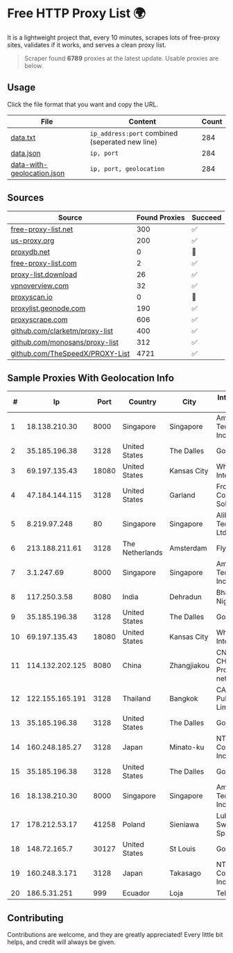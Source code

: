 
# Free HTTP Proxy List 🌍

It is a lightweight project that, every 10 minutes, scrapes lots of free-proxy sites, validates if it works, and serves a clean proxy list.


> Scraper found **6789** proxies at the latest update. Usable proxies are below.

## Usage

Click the file format that you want and copy the URL.


|File|Content|Count|
|----|-------|-----|
|[data.txt](https://raw.githubusercontent.com/themiralay/Proxy-List-World/master/data.txt)|`ip_address:port` combined (seperated new line)|284|
|[data.json](https://raw.githubusercontent.com/themiralay/Proxy-List-World/master/data.json)|`ip, port`|284|
|[data-with-geolocation.json](https://raw.githubusercontent.com/themiralay/Proxy-List-World/master/data-with-geolocation.json)|`ip, port, geolocation`|284|

## Sources

|Source|Found Proxies|Succeed|
|------|-------------|-------|
|[free-proxy-list.net](https://free-proxy-list.net)|300|✅|
|[us-proxy.org](https://www.us-proxy.org)|200|✅|
|[proxydb.net](http://proxydb.net)|0|🚫|
|[free-proxy-list.com](https://free-proxy-list.com/?page=&port=&type%5B%5D=http&type%5B%5D=https&up_time=0&search=Search)|2|✅|
|[proxy-list.download](https://www.proxy-list.download/HTTP)|26|✅|
|[vpnoverview.com](https://vpnoverview.com/privacy/anonymous-browsing/free-proxy-servers)|32|✅|
|[proxyscan.io](https://www.proxyscan.io)|0|🚫|
|[proxylist.geonode.com](https://proxylist.geonode.com/api/proxy-list?limit=300&page=1&sort_by=lastChecked&sort_type=desc&protocols=http,https)|190|✅|
|[proxyscrape.com](https://api.proxyscrape.com/v2/?request=displayproxies&protocol=http&timeout=10000&country=all&ssl=all&anonymity=all)|606|✅|
|[github.com/clarketm/proxy-list](https://raw.githubusercontent.com/clarketm/proxy-list/master/proxy-list-raw.txt)|400|✅|
|[github.com/monosans/proxy-list](https://raw.githubusercontent.com/monosans/proxy-list/main/proxies/http.txt)|312|✅|
|[github.com/TheSpeedX/PROXY-List](https://raw.githubusercontent.com/TheSpeedX/PROXY-List/master/http.txt)|4721|✅|


## Sample Proxies With Geolocation Info

|#|Ip|Port|Country|City|Internet Service Provider|
|-|--|----|-------|----|-------------------------|
|1|18.138.210.30|8000|Singapore|Singapore|Amazon Technologies Inc.|
|2|35.185.196.38|3128|United States|The Dalles|Google LLC|
|3|69.197.135.43|18080|United States|Kansas City|WholeSale Internet|
|4|47.184.144.115|3128|United States|Garland|Frontier Communications Solutions|
|5|8.219.97.248|80|Singapore|Singapore|Alibaba (US) Technology Co., Ltd.|
|6|213.188.211.61|3128|The Netherlands|Amsterdam|Fly.io, Inc.|
|7|3.1.247.69|8000|Singapore|Singapore|Amazon Technologies Inc.|
|8|117.250.3.58|8080|India|Dehradun|Bharat Sanchar Nigam Ltd|
|9|35.185.196.38|3128|United States|The Dalles|Google LLC|
|10|69.197.135.43|18080|United States|Kansas City|WholeSale Internet|
|11|114.132.202.125|8080|China|Zhangjiakou|CNC Group CHINA169 Hebei Province network|
|12|122.155.165.191|3128|Thailand|Bangkok|CAT Telecom Public Company Limited|
|13|35.185.196.38|3128|United States|The Dalles|Google LLC|
|14|160.248.185.27|3128|Japan|Minato-ku|NTT PC Communications, Inc.|
|15|35.185.196.38|3128|United States|The Dalles|Google LLC|
|16|18.138.210.30|8000|Singapore|Singapore|Amazon Technologies Inc.|
|17|178.212.53.17|41258|Poland|Sieniawa|Lubuskie Sieci Swiatlowodowe Sp. z o. o.|
|18|148.72.165.7|30127|United States|St Louis|GoDaddy.com|
|19|160.248.3.171|3128|Japan|Takasago|NTT PC Communications, Inc.|
|20|186.5.31.251|999|Ecuador|Loja|Telconet S.A|



## Contributing

Contributions are welcome, and they are greatly appreciated! Every
little bit helps, and credit will always be given.

